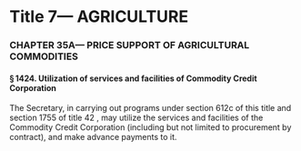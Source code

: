 
# Title 7— AGRICULTURE
### CHAPTER 35A— PRICE SUPPORT OF AGRICULTURAL COMMODITIES
#### § 1424. Utilization of services and facilities of Commodity Credit Corporation

The Secretary, in carrying out programs under section 612c of this title and section 1755 of title 42 , may utilize the services and facilities of the Commodity Credit Corporation (including but not limited to procurement by contract), and make advance payments to it.
